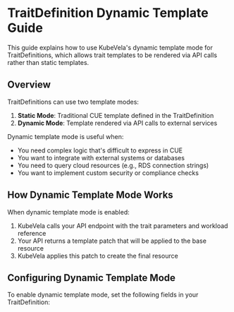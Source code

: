 # TraitDefinition Dynamic Template Guide

This guide explains how to use KubeVela's dynamic template mode for TraitDefinitions, which allows trait templates to be rendered via API calls rather than static templates.

## Overview

TraitDefinitions can use two template modes:
1. **Static Mode**: Traditional CUE template defined in the TraitDefinition
2. **Dynamic Mode**: Template rendered via API calls to external services

Dynamic template mode is useful when:
- You need complex logic that's difficult to express in CUE
- You want to integrate with external systems or databases
- You need to query cloud resources (e.g., RDS connection strings)
- You want to implement custom security or compliance checks

## How Dynamic Template Mode Works

When dynamic template mode is enabled:
1. KubeVela calls your API endpoint with the trait parameters and workload reference
2. Your API returns a template patch that will be applied to the base resource
3. KubeVela applies this patch to create the final resource

## Configuring Dynamic Template Mode

To enable dynamic template mode, set the following fields in your TraitDefinition:
